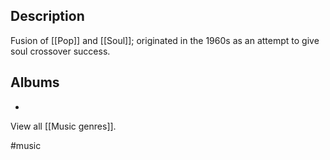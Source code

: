 ## Description
Fusion of [[Pop]] and [[Soul]]; originated in the 1960s as an attempt to give soul crossover success. 

## Albums
- 

View all [[Music genres]].

#music 